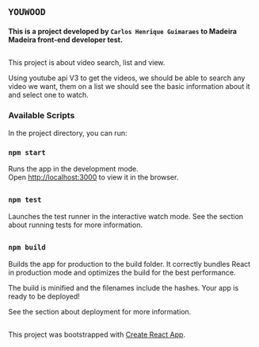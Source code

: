 ## `YOUWOOD`
#### This is a project developed by `Carlos Henrique Guimaraes` to Madeira Madeira front-end developer test.
##
This project is about video search, list and view.

Using youtube api V3 to get the videos, we should be able to search any video we want, 
them on a list we should see the basic information about it and select one to watch.

### Available Scripts
In the project directory, you can run:

### `npm start`
Runs the app in the development mode.<br />
Open [http://localhost:3000](http://localhost:3000) to view it in the browser.
##
### `npm test`
Launches the test runner in the interactive watch mode.
See the section about running tests for more information.
##
### `npm build`
Builds the app for production to the build folder.
It correctly bundles React in production mode and optimizes the build for the best performance.

The build is minified and the filenames include the hashes.
Your app is ready to be deployed!

See the section about deployment for more information.
##
This project was bootstrapped with [Create React App](https://github.com/facebook/create-react-app).
##
